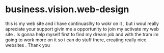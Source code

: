 # business.vision.web-design
this is my web site and i have continuaslhy to wokr on it , but i woul really apreciate your support givin me a opportunity to join my activate my web site . Is gonna help myself first to find my dream job and with the tram im going to work more on it so i can do stuff there, creating really nice websites . Thank you

